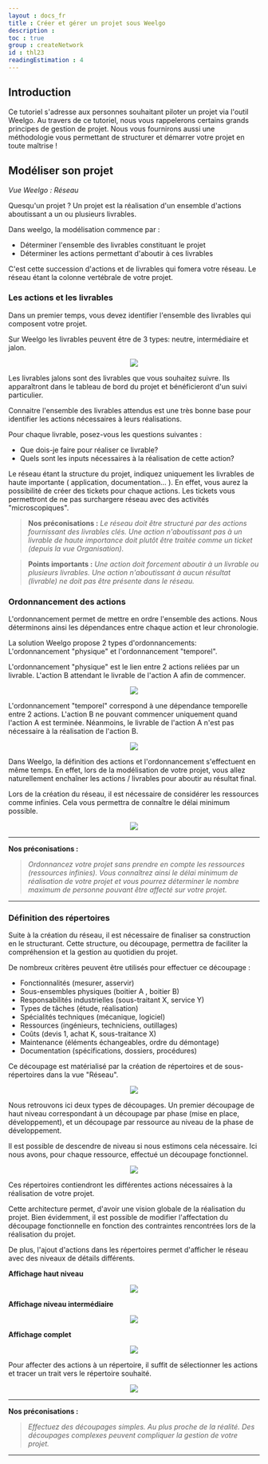 ```yaml
---
layout : docs_fr
title : Créer et gérer un projet sous Weelgo
description : 
toc : true
group : createNetwork
id : thl23
readingEstimation : 4
---
```



## Introduction

Ce tutoriel s'adresse aux personnes souhaitant piloter un projet via l'outil Weelgo. Au travers de ce tutoriel, nous vous rappelerons certains grands principes de gestion de projet. Nous vous fournirons aussi une méthodologie vous permettant de structurer et démarrer votre projet en toute maîtrise ! 


<a id="definitionActionsLivrables"></a> 
## Modéliser son projet 

*Vue Weelgo : Réseau*

Quesqu'un projet ? Un projet est la réalisation d'un ensemble d'actions aboutissant a un ou plusieurs livrables.

Dans weelgo, la modélisation commence par :  
* Déterminer l'ensemble des livrables constituant le projet
* Déterminer les actions permettant d'aboutir à ces livrables

C'est cette succession d'actions et de  livrables qui fomera votre réseau. Le réseau étant la colonne vertébrale de votre projet.

### Les actions et les livrables

Dans un premier temps, vous devez identifier l'ensemble des livrables qui composent votre projet. 

Sur Weelgo les livrables peuvent être de 3 types: neutre, intermédiaire et jalon.

<p align="center">
<img src="/fr/img/typeLivrable.png">
</p>

Les livrables jalons sont des livrables que vous souhaitez suivre. Ils apparaîtront dans le tableau de bord du projet et bénéficieront d'un suivi particulier. 

Connaitre l'ensemble des livrables attendus est une très bonne base pour identifier les actions nécessaires à leurs réalisations.

Pour chaque livrable, posez-vous les questions suivantes : 
* Que dois-je faire pour réaliser ce livrable? 
* Quels sont les inputs nécessaires à la réalisation de cette action? 

Le réseau étant la structure du projet, indiquez uniquement les livrables de haute importante ( application, documentation... ). En effet, vous aurez la possibilité de créer des tickets pour chaque actions. Les tickets vous permettront de ne pas surchargere réseau avec des activités "microscopiques". 



> **Nos préconisations :**
> <a id="ordreActions"></a> 
> *Le réseau doit être structuré par des actions fournissant des livrables clés. Une action n'aboutissant pas à un livrable de haute importance doit plutôt être traitée comme un ticket (depuis la vue Organisation).*

> **Points importants :**
> *Une action doit forcement aboutir à un livrable ou plusieurs livrables. Une action n'aboutissant à aucun résultat (livrable) ne doit pas être présente dans le réseau.*


### Ordonnancement des actions


L'ordonnancement  permet de mettre en ordre l'ensemble des actions. Nous déterminons ainsi les dépendances entre chaque action et leur chronologie.

La solution Weelgo propose 2 types d'ordonnancements: L'ordonnancement "physique" et l'ordonnancement "temporel". 

L'ordonnancement "physique" est le lien entre 2 actions reliées par un livrable. L'action B attendant le livrable de l'action A afin de commencer.

<p align="center">
<img src="/fr/img/actionLienPhysique.png">
</p>

L'ordonnancement "temporel" correspond à une dépendance temporelle entre 2 actions. L'action B ne pouvant commencer uniquement quand l'action A est terminée. Néanmoins, le livrable de l'action A n'est pas nécessaire à la réalisation de l'action B.

<p align="center">
<img src="/fr/img/actionLienTemporel.png">
</p>

Dans Weelgo, la définition des actions et l'ordonnancement s'effectuent en même temps. En effet, lors de la modélisation de votre projet, vous allez naturellement enchaîner les actions / livrables pour aboutir au résultat final.  

Lors de la création du réseau, il est nécessaire de considérer les ressources comme infinies. Cela vous permettra de connaître le délai minimum possible.

<p align="center">
<img src="/fr/img/reseau.png">
</p>

---

**Nos préconisations :**
<a id="repertoire"></a> 
>*Ordonnancez votre projet sans prendre en compte les ressources (ressources infinies). Vous connaîtrez ainsi le délai minimum de réalisation de votre projet et vous pourrez déterminer le nombre maximum de personne pouvant être affecté sur votre projet.*

---

### Définition des répertoires

Suite à la création du réseau, il est nécessaire de finaliser sa construction en le structurant. Cette structure, ou découpage, permettra de faciliter la compréhension et la gestion au quotidien du projet.

De nombreux critères peuvent être utilisés pour effectuer ce découpage : 

* Fonctionnalités (mesurer, asservir)
* Sous-ensembles physiques (boitier A , boitier B) 
* Responsabilités industrielles (sous-traitant X, service Y) 
* Types de tâches (étude, réalisation) 
* Spécialités techniques (mécanique, logiciel) 
* Ressources (ingénieurs, techniciens, outillages) 
* Coûts (devis 1, achat K, sous-traitance X) 
* Maintenance (éléments échangeables, ordre du démontage) 
* Documentation (spécifications, dossiers, procédures)

Ce découpage est matérialisé par la création de répertoires et de sous-répertoires dans la vue "Réseau".

<p align="center">
<img src="/fr/img/repertoire.png">
</p>

Nous retrouvons ici deux types de découpages. Un premier découpage de haut niveau correspondant à un découpage par phase (mise en place, développement), et un découpage par ressource au niveau de la phase de développement. 

Il est possible de descendre de niveau si nous estimons cela nécessaire.  Ici nous avons, pour chaque ressource, effectué un découpage fonctionnel. 

<p align="center">
<img src="/fr/img/repertoire2.png">
</p>


Ces répertoires contiendront les différentes actions nécessaires à la réalisation de votre projet. 

Cette architecture permet, d'avoir une vision globale de la réalisation du projet. Bien évidemment, il est possible de modifier l'affectation du découpage fonctionnelle en fonction des contraintes rencontrées lors de la réalisation du projet. 

De plus, l'ajout d'actions dans les répertoires permet d'afficher le réseau avec des niveaux de détails différents. 

__Affichage haut niveau__

<p align="center">
<img src="/fr/img/reseauHautNiveau.png">
</p>

__Affichage niveau intermédiaire__

<p align="center">
<img src="/fr/img/reseauNiveauIntermediaire.png">
</p>

__Affichage complet__ 

<p align="center">
<img src="/fr/img/reseauComplet.png">
</p>

Pour affecter des actions à un répertoire, il suffit de sélectionner les actions et tracer un trait vers le répertoire souhaité. 

<p align="center">
<img src="/fr/img/deplacementTicketRepertoire.png">
</p>

---
<a id="organisationProjet"></a> 
**Nos préconisations :**

>*Effectuez des découpages simples. Au plus proche de la réalité. Des découpages complexes peuvent compliquer la gestion de votre projet.*

---
